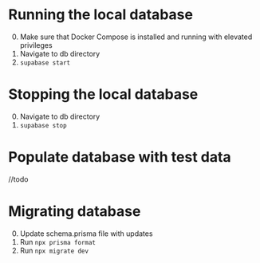 # Running the local database
0. Make sure that Docker Compose is installed and running with elevated privileges
1. Navigate to db directory
2. `supabase start`

# Stopping the local database
0. Navigate to db directory
1. `supabase stop`

# Populate database with test data
//todo

# Migrating database
0. Update schema.prisma file with updates
1. Run `npx prisma format`
2. Run `npx migrate dev`
